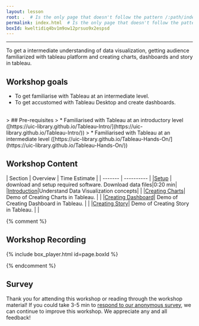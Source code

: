 ```yaml
---
layout: lesson
root: .  # Is the only page that doesn't follow the pattern /:path/index.html
permalink: index.html  # Is the only page that doesn't follow the pattern /:path/index.html
boxId: kweltidiq4bv1m9ow12prsuo9x2espsd
---
```



-------------------------------------------
To get a intermediate understanding of data visualization, getting audience familiarized with tableau platform and creating charts, 
dashboards and story in tableau.


## Workshop goals
- To get familiarise with Tableau at an intermediate level.
- To get accustomed with Tableau Desktop and create dashboards.

<br>
> ## Pre-requisites
> * Familiarised with Tableau at an introductory level ([https://uic-library.github.io/Tableau-Intro/](https://uic-library.github.io/Tableau-Intro/))
> * Familiarised with Tableau at an intermediate level ([https://uic-library.github.io/Tableau-Hands-On/](https://uic-library.github.io/Tableau-Hands-On/)) 


## Workshop Content 

| Section    | Overview | Time Estimate |
| ------- | ---------- |
|[Setup](https://uic-library.github.io/workshop-template/00-setup/index.html)    | download and setup required software. Download data files|0:20 min|
|[Introduction](https://uic-library.github.io/Tableau-Hands-On/01-introduction/index.html)|Understand Data Visualization concepts| | 
|[Creating Charts](https://uic-library.github.io/Tableau-Hands-On/02-Creating-Charts/index.html)| Demo of Creating Charts in Tableau. | | 
|[Creating Dashboard](https://uic-library.github.io/Tableau-Hands-On/03-Creating-Dashboard/index.html)| Demo of Creating Dashboard in Tableau. | | 
|[Creating Story](https://uic-library.github.io/Tableau-Hands-On/04-Creating-Story/index.html)| Demo of Creating Story in Tableau. | | 

{% comment %}

## Workshop Recording

{% include box_player.html id=page.boxId %}

{% endcomment %}

## Survey

Thank you for attending this workshop or reading through the workshop material! If you could take 3-5 min to [respond to our anonymous survey](https://uic.ca1.qualtrics.com/jfe/form/SV_5bYL8vP2EqGbAmW), we can continue to improve this workshop. We appreciate any and all feedback!



